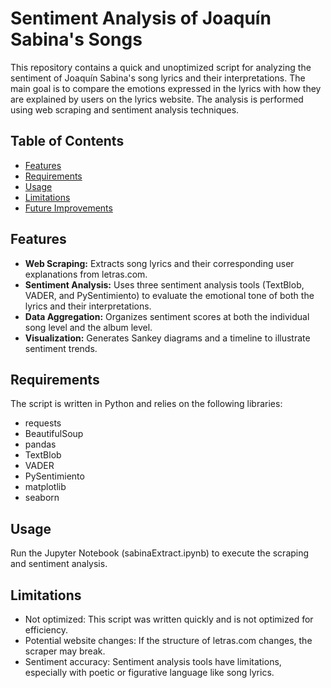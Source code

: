 
# Sentiment Analysis of Joaquín Sabina's Songs
This repository contains a quick and unoptimized script for analyzing the sentiment of Joaquín Sabina's song lyrics and their interpretations. The main goal is to compare the emotions expressed in the lyrics with how they are explained by users on the lyrics website. The analysis is performed using web scraping and sentiment analysis techniques.


## Table of Contents

- [Features](#Features)
- [Requirements](#Requirements)
- [Usage](#Usage)
- [Limitations](#Limitations)
- [Future Improvements](#Future-Improvements)

## Features
-  **Web Scraping:** Extracts song lyrics and their corresponding user explanations from letras.com.
-  **Sentiment Analysis:** Uses three sentiment analysis tools (TextBlob, VADER, and PySentimiento) to evaluate the emotional tone of both the lyrics and their interpretations.
-  **Data Aggregation:** Organizes sentiment scores at both the individual song level and the album level.
-  **Visualization:** Generates Sankey diagrams and a timeline to illustrate sentiment trends.

## Requirements
The script is written in Python and relies on the following libraries:
- requests
- BeautifulSoup
- pandas
- TextBlob
- VADER
- PySentimiento
- matplotlib
- seaborn

## Usage
Run the Jupyter Notebook (sabinaExtract.ipynb) to execute the scraping and sentiment analysis.




## Limitations
-  Not optimized: This script was written quickly and is not optimized for efficiency.
-  Potential website changes: If the structure of letras.com changes, the scraper may break.
-  Sentiment accuracy: Sentiment analysis tools have limitations, especially with poetic or figurative language like song lyrics.
